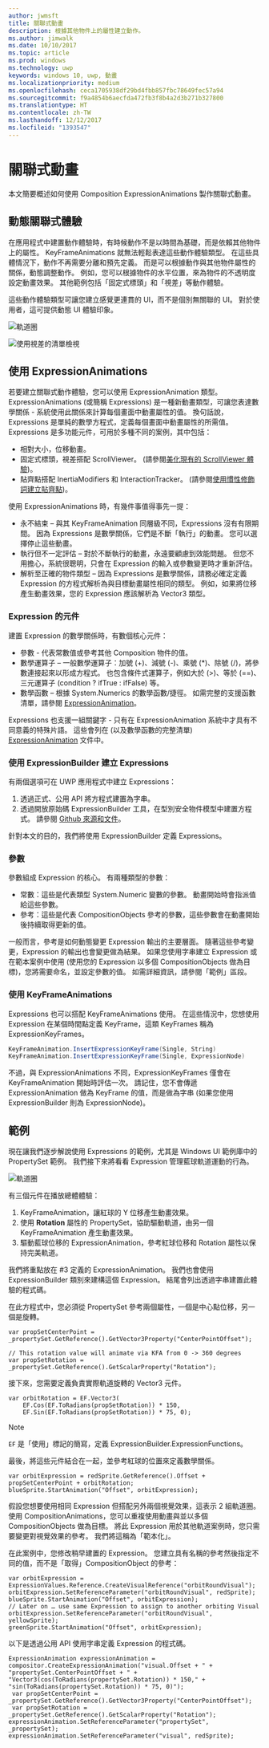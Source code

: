 ```yaml
---
author: jwmsft
title: 關聯式動畫
description: 根據其他物件上的屬性建立動作。
ms.author: jimwalk
ms.date: 10/10/2017
ms.topic: article
ms.prod: windows
ms.technology: uwp
keywords: windows 10, uwp, 動畫
ms.localizationpriority: medium
ms.openlocfilehash: ceca1705938df29bd4fbb857fbc78649fec57a94
ms.sourcegitcommit: f9a4854b6aecfda472fb3f8b4a2d3b271b327800
ms.translationtype: HT
ms.contentlocale: zh-TW
ms.lasthandoff: 12/12/2017
ms.locfileid: "1393547"
---
```

# <a name="relation-based-animations"></a>關聯式動畫

本文簡要概述如何使用 Composition ExpressionAnimations 製作關聯式動畫。

## <a name="dynamic-relation-based-experiences"></a>動態關聯式體驗

在應用程式中建置動作體驗時，有時候動作不是以時間為基礎，而是依賴其他物件上的屬性。 KeyFrameAnimations 就無法輕鬆表達這些動作體驗類型。 在這些具體情況下，動作不再需要分離和預先定義。 而是可以根據動作與其他物件屬性的關係，動態調整動作。 例如，您可以根據物件的水平位置，來為物件的不透明度設定動畫效果。 其他範例包括「固定式標頭」和「視差」等動作體驗。

這些動作體驗類型可讓您建立感覺更連貫的 UI，而不是個別無關聯的 UI。 對於使用者，這可提供動態 UI 體驗印象。

![軌道圈](images/animation/orbit.gif)

![使用視差的清單檢視](images/animation/parallax.gif)

## <a name="using-expressionanimations"></a>使用 ExpressionAnimations

若要建立關聯式動作體驗，您可以使用 ExpressionAnimation 類型。 ExpressionAnimations (或簡稱 Expressions) 是一種新動畫類型，可讓您表達數學關係 - 系統使用此關係來計算每個畫面中動畫屬性的值。 換句話說，Expressions 是單純的數學方程式，定義每個畫面中動畫屬性的所需值。 Expressions 是多功能元件，可用於多種不同的案例，其中包括：

- 相對大小，位移動畫。
- 固定式標頭，視差搭配 ScrollViewer。 (請參閱[美化現有的 ScrollViewer 體驗](scroll-input-animations.md))。
- 貼齊點搭配 InertiaModifiers 和 InteractionTracker。 (請參閱[使用慣性修飾詞建立貼齊點](inertia-modifiers.md))。

使用 ExpressionAnimations 時，有幾件事值得事先一提：

- 永不結束 – 與其 KeyFrameAnimation 同層級不同，Expressions 沒有有限期間。 因為 Expressions 是數學關係，它們是不斷「執行」的動畫。 您可以選擇停止這些動畫。
- 執行但不一定評估 – 對於不斷執行的動畫，永遠要顧慮到效能問題。 但您不用擔心，系統很聰明，只會在 Expression 的輸入或參數變更時才重新評估。
- 解析至正確的物件類型 – 因為 Expressions 是數學關係，請務必確定定義 Expression 的方程式解析為與目標動畫屬性相同的類型。 例如，如果將位移產生動畫效果，您的 Expression 應該解析為 Vector3 類型。

### <a name="components-of-an-expression"></a>Expression 的元件

建置 Expression 的數學關係時，有數個核心元件：

- 參數 - 代表常數值或參考其他 Composition 物件的值。
- 數學運算子 – 一般數學運算子：加號 (+)、減號 (-)、乘號 (*)、除號 (/)，將參數連接起來以形成方程式。 也包含條件式運算子，例如大於 (>)、等於 (==)、三元運算子 (condition ? ifTrue : ifFalse) 等。
- 數學函數 – 根據 System.Numerics 的數學函數/捷徑。 如需完整的支援函數清單，請參閱 [ExpressionAnimation](https://docs.microsoft.com/uwp/api/Windows.UI.Composition.ExpressionAnimation)。

Expressions 也支援一組關鍵字 - 只有在 ExpressionAnimation 系統中才具有不同意義的特殊片語。 這些會列在 (以及數學函數的完整清單) [ExpressionAnimation](https://docs.microsoft.com/uwp/api/Windows.UI.Composition.ExpressionAnimation) 文件中。

### <a name="creating-expressions-with-expressionbuilder"></a>使用 ExpressionBuilder 建立 Expressions

有兩個選項可在 UWP 應用程式中建立 Expressions：

1. 透過正式、公用 API 將方程式建置為字串。
1. 透過開放原始碼 ExpressionBuilder 工具，在型別安全物件模型中建置方程式。 請參閱 [Github 來源和文件](https://github.com/Microsoft/WindowsUIDevLabs/tree/master/ExpressionBuilder)。

針對本文的目的，我們將使用 ExpressionBuilder 定義 Expressions。

### <a name="parameters"></a>參數

參數組成 Expression 的核心。 有兩種類型的參數：

- 常數：這些是代表類型 System.Numeric 變數的參數。 動畫開始時會指派值給這些參數。
- 參考：這些是代表 CompositionObjects 參考的參數，這些參數會在動畫開始後持續取得更新的值。

一般而言，參考是如何動態變更 Expression 輸出的主要層面。 隨著這些參考變更，Expression 的輸出也會變更做為結果。 如果您使用字串建立 Expression 或在範本案例中使用 (使用您的 Expression 以多個 CompositionObjects 做為目標)，您將需要命名，並設定參數的值。 如需詳細資訊，請參閱「範例」區段。

### <a name="working-with-keyframeanimations"></a>使用 KeyFrameAnimations

Expressions 也可以搭配 KeyFrameAnimations 使用。 在這些情況中，您想使用 Expression 在某個時間點定義 KeyFrame，這類 KeyFrames 稱為 ExpressionKeyFrames。

```csharp
KeyFrameAnimation.InsertExpressionKeyFrame(Single, String)
KeyFrameAnimation.InsertExpressionKeyFrame(Single, ExpressionNode)
```

不過，與 ExpressionAnimations 不同，ExpressionKeyFrames 僅會在 KeyFrameAnimation 開始時評估一次。 請記住，您不會傳遞 ExpressionAnimation 做為 KeyFrame 的值，而是做為字串 (如果您使用 ExpressionBuilder 則為 ExpressionNode)。

## <a name="example"></a>範例

現在讓我們逐步解說使用 Expressions 的範例，尤其是 Windows UI 範例庫中的 PropertySet 範例。 我們接下來將看看 Expression 管理藍球軌道運動的行為。

![軌道圈](images/animation/orbit.gif)

有三個元件在播放總體體驗：

1. KeyFrameAnimation，讓紅球的 Y 位移產生動畫效果。
1. 使用 **Rotation** 屬性的 PropertySet，協助驅動軌道，由另一個 KeyFrameAnimation 產生動畫效果。
1. 驅動藍球位移的 ExpressionAnimation，參考紅球位移和 Rotation 屬性以保持完美軌道。

我們將重點放在 #3 定義的 ExpressionAnimation。 我們也會使用 ExpressionBuilder 類別來建構這個 Expression。 結尾會列出透過字串建置此體驗的程式碼。

在此方程式中，您必須從 PropertySet 參考兩個屬性，一個是中心點位移，另一個是旋轉。

```
var propSetCenterPoint =
_propertySet.GetReference().GetVector3Property("CenterPointOffset");

// This rotation value will animate via KFA from 0 -> 360 degrees
var propSetRotation = _propertySet.GetReference().GetScalarProperty("Rotation");
```

接下來，您需要定義負責實際軌道旋轉的 Vector3 元件。

```
var orbitRotation = EF.Vector3(
    EF.Cos(EF.ToRadians(propSetRotation)) * 150,
    EF.Sin(EF.ToRadians(propSetRotation)) * 75, 0);
```

> [!NOTE]
> `EF` 是「使用」標記的簡寫，定義 ExpressionBuilder.ExpressionFunctions。

最後，將這些元件結合在一起，並參考紅球的位置來定義數學關係。

```
var orbitExpression = redSprite.GetReference().Offset + propSetCenterPoint + orbitRotation;
blueSprite.StartAnimation("Offset", orbitExpression);
```

假設您想要使用相同 Expression 但搭配另外兩個視覺效果，這表示 2 組軌道圈。 使用 CompositionAnimations，您可以重複使用動畫與並以多個 CompositionObjects 做為目標。 將此 Expression 用於其他軌道案例時，您只需要變更對視覺效果的參考。 我們將這稱為「範本化」。

在此案例中，您修改稍早建置的 Expression。 您建立具有名稱的參考然後指定不同的值，而不是「取得」CompositionObject 的參考：

```
var orbitExpression = ExpressionValues.Reference.CreateVisualReference("orbitRoundVisual");
orbitExpression.SetReferenceParameter("orbitRoundVisual", redSprite);
blueSprite.StartAnimation("Offset", orbitExpression);
// Later on … use same Expression to assign to another orbiting Visual
orbitExpression.SetReferenceParameter("orbitRoundVisual", yellowSprite);
greenSprite.StartAnimation("Offset", orbitExpression);
```

以下是透過公用 API 使用字串定義 Expression 的程式碼。

```
ExpressionAnimation expressionAnimation =
compositor.CreateExpressionAnimation("visual.Offset + " +
"propertySet.CenterPointOffset + " +
"Vector3(cos(ToRadians(propertySet.Rotation)) * 150," + "sin(ToRadians(propertySet.Rotation)) * 75, 0)");
 var propSetCenterPoint = _propertySet.GetReference().GetVector3Property("CenterPointOffset");
 var propSetRotation = _propertySet.GetReference().GetScalarProperty("Rotation");
expressionAnimation.SetReferenceParameter("propertySet", _propertySet);
expressionAnimation.SetReferenceParameter("visual", redSprite);
```
